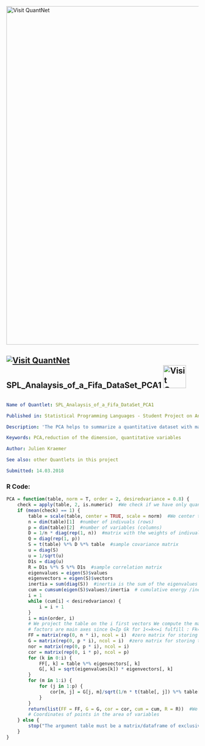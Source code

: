 
[<img src="https://github.com/QuantLet/Styleguide-and-FAQ/blob/master/pictures/banner.png" width="888" alt="Visit QuantNet">](http://quantlet.de/)

## [<img src="https://github.com/QuantLet/Styleguide-and-FAQ/blob/master/pictures/qloqo.png" alt="Visit QuantNet">](http://quantlet.de/) **SPL_Analaysis_of_a_Fifa_DataSet_PCA1** [<img src="https://github.com/QuantLet/Styleguide-and-FAQ/blob/master/pictures/QN2.png" width="60" alt="Visit QuantNet 2.0">](http://quantlet.de/)

```yaml

Name of Quantlet: SPL_Analaysis_of_a_Fifa_DataSet_PCA1

Published in: Statistical Programming Languages - Student Project on Analaysis of a FIFA Data set

Description: 'The PCA helps to summarize a quantitative dataset with many variables: see the correlations between the variables ,represent the p-dimensional point cloud of indivuals (here the players) by projecting them on spaces of smaller dimension ,construct new variables called principal components that are uncorrelated and that synthesize information.'

Keywords: PCA,reduction of the dimension, quantitative variables

Author: Julien Kraemer

See also: other Quantlets in this project

Submitted: 14.03.2018

```


### R Code:
```r
PCA = function(table, norm = T, order = 2, desiredvariance = 0.8) {
    check = apply(table, 2, is.numeric)  #We check if we have only quantitative values
    if (mean(check) == 1) {
        table = scale(table, center = TRUE, scale = norm)  #We center the dataset (but we don't scale)
        n = dim(table)[1]  #number of indivuals (rows)
        p = dim(table)[2]  #number of variables (columns)
        D = 1/n * diag(rep(1, n))  #matrix with the weights of indivuals
        Q = diag(rep(1, p))
        S = t(table) %*% D %*% table  #sample covariance matrix
        u = diag(S)
        u = 1/sqrt(u)
        D1s = diag(u)
        R = D1s %*% S %*% D1s  #sample correlation matrix
        eigenvalues = eigen(S)$values
        eigenvectors = eigen(S)$vectors
        inertia = sum(diag(S))  #inertia is the sum of the eigenvalues
        cum = cumsum(eigen(S)$values)/inertia  # cumulative energy /inertia
        i = 1
        while (cum[i] < desiredvariance) {
            i = i + 1
        }
        i = min(order, i)
        # We project the table on the i first vectors We compute the main factors and the coordinates of the individuals on the i first axes Main
        # factors are main axes since Q=Ip Gk for 1<=k<=i fulfill : Fk=table*uk where (uk)_k are the main axes
        FF = matrix(rep(0, n * i), ncol = i)  #zero matrix for storing the Fk's
        G = matrix(rep(0, p * i), ncol = i)  #zero matrix for storing the Gk's
        nor = matrix(rep(0, p * i), ncol = i)
        cor = matrix(rep(0, i * p), ncol = p)
        for (k in 0:i) {
            FF[, k] = table %*% eigenvectors[, k]
            G[, k] = sqrt(eigenvalues[k]) * eigenvectors[, k]
        }
        for (m in 1:i) {
            for (j in 1:p) {
                cor[m, j] = G[j, m]/sqrt(1/n * t(table[, j]) %*% table[, j])
            }
        }
        return(list(FF = FF, G = G, cor = cor, cum = cum, R = R))  #We return FF,G,cor,the inertia proportion and the correlation matrix
        # Coordinates of points in the area of variables
    } else {
        stop("The argument table must be a matrix/dataframe of exclusive quantitative values")
    }
}


```
